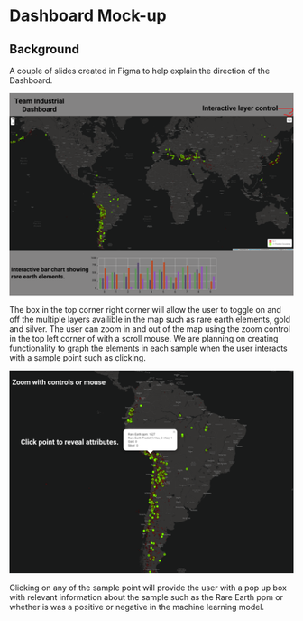 # Dashboard Mock-up

## Background

A couple of slides created in Figma to help explain the direction of the Dashboard. 

![Main Dashboard:](Figma/TeamIndustrialDashboard.png)


The box in the top corner right corner will allow the user to toggle on and off the multiple layers availible in the map such as rare earth elements, gold and silver. The user can zoom in and out of the map using the zoom control in the top left corner of with a scroll mouse. We are planning on creating functionality to graph the elements in each sample when the user interacts with a sample point such as clicking.


![Zooming:](Figma/Zooming.png)


Clicking on any of the sample point will provide the user with a pop up box with relevant information about the sample such as the Rare Earth ppm or whether is was a positive or negative in the machine learning model.